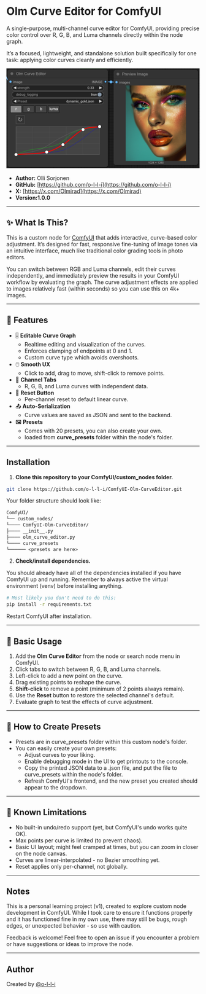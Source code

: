 # Olm Curve Editor for ComfyUI

A single-purpose, multi-channel curve editor for ComfyUI, providing precise color control over R, G, B, and Luma channels directly within the node graph.

It’s a focused, lightweight, and standalone solution built specifically for one task: applying color curves cleanly and efficiently.

![Olm Curve Editor image](./assets/olm-curve-editor_splash.png)

- **Author:** Olli Sorjonen
- **GitHub:** [https://github.com/o-l-l-i](https://github.com/o-l-l-i)
- **X:** [https://x.com/Olmirad](https://x.com/Olmirad)
- **Version:1.0.0**

---

## ✨ What Is This?

This is a custom node for [ComfyUI](https://github.com/comfyanonymous/ComfyUI) that adds interactive, curve-based color adjustment. It’s designed for fast, responsive fine-tuning of image tones via an intuitive interface, much like traditional color grading tools in photo editors.

You can switch between RGB and Luma channels, edit their curves independently, and immediately preview the results in your ComfyUI workflow by evaluating the graph. The curve adjustment effects are applied to images relatively fast (within seconds) so you can use this on 4k+ images.

---

## 🔧 Features

- 🎚️ **Editable Curve Graph**
  - Realtime editing and visualization of the curves.
  - Enforces clamping of endpoints at 0 and 1.
  - Custom curve type which avoids overshoots.
- 🖱️ **Smooth UX**
  - Click to add, drag to move, shift-click to remove points.
- 🎨 **Channel Tabs**
  - R, G, B, and Luma curves with independent data.
- 🔁 **Reset Button**
  - Per-channel reset to default linear curve.
- 📤 **Auto-Serialization**
  - Curve values are saved as JSON and sent to the backend.
- 🖼️ **Presets**
  - Comes with 20 presets, you can also create your own.
  - loaded from **curve_presets** folder within the node's folder.

---

## Installation

1. **Clone this repository to your ComfyUI/custom_nodes folder.**

```bash
git clone https://github.com/o-l-l-i/ComfyUI-Olm-CurveEditor.git
```

Your folder structure should look like:

```
ComfyUI/
└── custom_nodes/
└──── ComfyUI-Olm-CurveEditor/
├──── __init__.py
├──── olm_curve_editor.py
└──── curve_presets
└────── <presets are here>
```


2. **Check/install dependencies.**

You should already have all of the dependencies installed if you have ComfyUI up and running.
Remember to always active the virtual environment (venv) before installing anything.

```bash
# Most likely you don't need to do this:
pip install -r requirements.txt
```

Restart ComfyUI after installation.

---

## 🧪 Basic Usage

1. Add the **Olm Curve Editor** from the node or search node menu in ComfyUI.
2. Click tabs to switch between R, G, B, and Luma channels.
3. Left-click to add a new point on the curve.
4. Drag existing points to reshape the curve.
5. **Shift-click** to remove a point (minimum of 2 points always remain).
6. Use the **Reset** button to restore the selected channel's default.
7. Evaluate graph to test the effects of curve adjustment.

---

## 🧠 How to Create Presets

- Presets are in curve_presets folder within this custom node's folder.
- You can easily create your own presets:
  - Adjust curves to your liking.
  - Enable debugging mode in the UI to get printouts to the console.
  - Copy the printed JSON data to a <filename>.json file, and put the file to curve_presets within the node's folder.
  - Refresh ComfyUI's frontend, and the new preset you created should appear to the dropdown.

---

## 📌 Known Limitations

- No built-in undo/redo support (yet, but ComfyUI's undo works quite OK).
- Max points per curve is limited (to prevent chaos).
- Basic UI layout; might feel cramped at times, but you can zoom in closer on the node canvas.
- Curves are linear-interpolated - no Bezier smoothing yet.
- Reset applies only per-channel, not globally.

---

## Notes

This is a personal learning project (v1), created to explore custom node development in ComfyUI. While I took care to ensure it functions properly and it has functioned fine in my own use, there may still be bugs, rough edges, or unexpected behavior - so use with caution.

Feedback is welcome! Feel free to open an issue if you encounter a problem or have suggestions or ideas to improve the node.

---

## Author

Created by [@o-l-l-i](https://github.com/o-l-l-i)